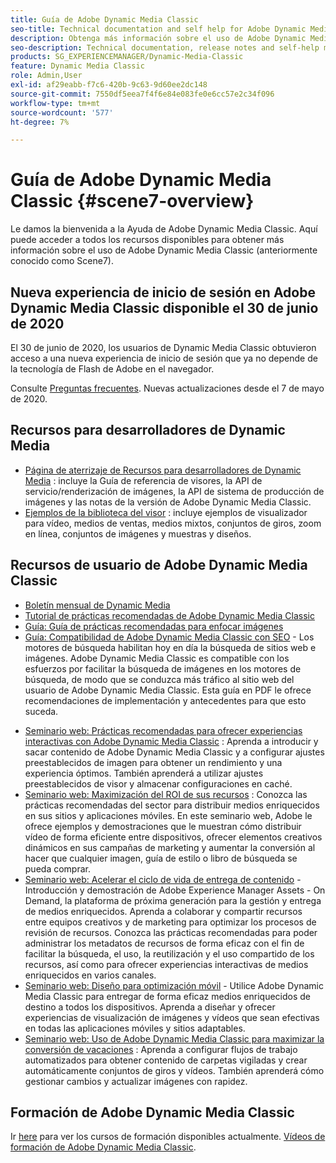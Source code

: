 ```yaml
---
title: Guía de Adobe Dynamic Media Classic
seo-title: Technical documentation and self help for Adobe Dynamic Media Classic
description: Obtenga más información sobre el uso de Adobe Dynamic Media Classic para administrar sus vídeos, diseños y mucho más con los documentos de AEM Cloud Services.
seo-description: Technical documentation, release notes and self-help materials for Adobe Dynamic Media Classic, formerly Scene 7
products: SG_EXPERIENCEMANAGER/Dynamic-Media-Classic
feature: Dynamic Media Classic
role: Admin,User
exl-id: af29eabb-f7c6-420b-9c63-9d60ee2dc148
source-git-commit: 7550df5eea7f4f6e84e083fe0e6cc57e2c34f096
workflow-type: tm+mt
source-wordcount: '577'
ht-degree: 7%

---
```


# Guía de Adobe Dynamic Media Classic {#scene7-overview}

Le damos la bienvenida a la Ayuda de Adobe Dynamic Media Classic. Aquí puede acceder a todos los recursos disponibles para obtener más información sobre el uso de Adobe Dynamic Media Classic (anteriormente conocido como Scene7).

## Nueva experiencia de inicio de sesión en Adobe Dynamic Media Classic disponible el 30 de junio de 2020

El 30 de junio de 2020, los usuarios de Dynamic Media Classic obtuvieron acceso a una nueva experiencia de inicio de sesión que ya no depende de la tecnología de Flash de Adobe en el navegador.

Consulte [Preguntas frecuentes](new-ui-2020.md). Nuevas actualizaciones desde el 7 de mayo de 2020.

## Recursos para desarrolladores de Dynamic Media

* [Página de aterrizaje de Recursos para desarrolladores de Dynamic Media](https://experienceleague.adobe.com/docs/dynamic-media-developer-resources.html) : incluye la Guía de referencia de visores, la API de servicio/renderización de imágenes, la API de sistema de producción de imágenes y las notas de la versión de Adobe Dynamic Media Classic.
* [Ejemplos de la biblioteca del visor](https://landing.adobe.com/en/na/dynamic-media/ctir-2755/live-demos.html) : incluye ejemplos de visualizador para vídeo, medios de ventas, medios mixtos, conjuntos de giros, zoom en línea, conjuntos de imágenes y muestras y diseños.

## Recursos de usuario de Adobe Dynamic Media Classic

* [Boletín mensual de Dynamic Media](dynamic-media-newsletter.md)
* [Tutorial de prácticas recomendadas de Adobe Dynamic Media Classic](https://experienceleague.adobe.com/docs/experience-manager-learn/dynamic-media-classic-tutorial/overview.html)
* [Guía: Guía de prácticas recomendadas para enfocar imágenes](/help/assets/s7_sharpening_images.pdf)
* [Guía: Compatibilidad de Adobe Dynamic Media Classic con SEO](/help/assets/s7_seo.pdf) - Los motores de búsqueda habilitan hoy en día la búsqueda de sitios web e imágenes. Adobe Dynamic Media Classic es compatible con los esfuerzos por facilitar la búsqueda de imágenes en los motores de búsqueda, de modo que se conduzca más tráfico al sitio web del usuario de Adobe Dynamic Media Classic. Esta guía en PDF le ofrece recomendaciones de implementación y antecedentes para que esto suceda.
<!-- * [Webinar: Best Practices for Responsive Design](http://offers.adobe.com/en/na/marketing/landings/_40458_responsive_design_live_on_demand_webinar.html) - Learn practical tips on how to improve your mobile strategy. See real-world examples of responsive design in action. Create one master asset that works across multiple devices and increase mobile performance by dynamically changing the resolution of images or the orientation of images for portrait or landscape displays. Learn how to also dynamically crop, scale, or resize images. -->
* [Seminario web: Prácticas recomendadas para ofrecer experiencias interactivas con Adobe Dynamic Media Classic](https://seminars.adobeconnect.com/p7wb8ej3u6d/) : Aprenda a introducir y sacar contenido de Adobe Dynamic Media Classic y a configurar ajustes preestablecidos de imagen para obtener un rendimiento y una experiencia óptimos. También aprenderá a utilizar ajustes preestablecidos de visor y almacenar configuraciones en caché.
* [Seminario web: Maximización del ROI de sus recursos](https://adobecustomersuccess.adobeconnect.com/p5ar3hfrrec/?launcher=false&amp;fcsContent=true&amp;pbMode=normal&amp;proto=true) : Conozca las prácticas recomendadas del sector para distribuir medios enriquecidos en sus sitios y aplicaciones móviles. En este seminario web, Adobe le ofrece ejemplos y demostraciones que le muestran cómo distribuir vídeo de forma eficiente entre dispositivos, ofrecer elementos creativos dinámicos en sus campañas de marketing y aumentar la conversión al hacer que cualquier imagen, guía de estilo o libro de búsqueda se pueda comprar.
* [Seminario web: Acelerar el ciclo de vida de entrega de contenido](https://adobecustomersuccess.adobeconnect.com/p88ducm9pqv/) - Introducción y demostración de Adobe Experience Manager Assets - On Demand, la plataforma de próxima generación para la gestión y entrega de medios enriquecidos. Aprenda a colaborar y compartir recursos entre equipos creativos y de marketing para optimizar los procesos de revisión de recursos. Conozca las prácticas recomendadas para poder administrar los metadatos de recursos de forma eficaz con el fin de facilitar la búsqueda, el uso, la reutilización y el uso compartido de los recursos, así como para ofrecer experiencias interactivas de medios enriquecidos en varios canales.
* [Seminario web: Diseño para optimización móvil](https://adobecustomersuccess.adobeconnect.com/p6oqd3wydif/?launcher=false&amp;fcsContent=true&amp;pbMode=normal&amp;proto=true) - Utilice Adobe Dynamic Media Classic para entregar de forma eficaz medios enriquecidos de destino a todos los dispositivos. Aprenda a diseñar y ofrecer experiencias de visualización de imágenes y vídeos que sean efectivas en todas las aplicaciones móviles y sitios adaptables.
* [Seminario web: Uso de Adobe Dynamic Media Classic para maximizar la conversión de vacaciones](https://adobecustomersuccess.adobeconnect.com/p32n1yr85c9/?proto=true) : Aprenda a configurar flujos de trabajo automatizados para obtener contenido de carpetas vigiladas y crear automáticamente conjuntos de giros y vídeos. También aprenderá cómo gestionar cambios y actualizar imágenes con rapidez.

## Formación de Adobe Dynamic Media Classic

Ir [here](https://learning.adobe.com/catalog.html#product=adobe-scene7) para ver los cursos de formación disponibles actualmente.
[Vídeos de formación de Adobe Dynamic Media Classic](/help/training-videos.md).
